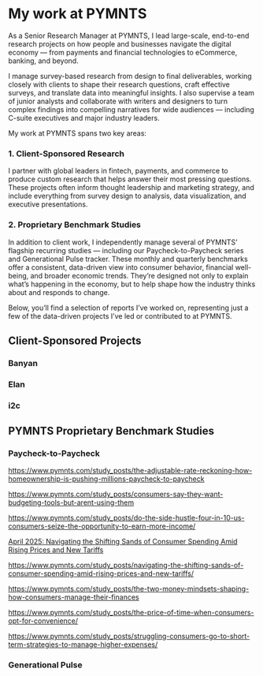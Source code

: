 # My work at PYMNTS

As a Senior Research Manager at PYMNTS, I lead large-scale, end-to-end research projects on how people and businesses navigate the digital economy — from payments and financial technologies to eCommerce, banking, and beyond.

I manage survey-based research from design to final deliverables, working closely with clients to shape their research questions, craft effective surveys, and translate data into meaningful insights. I also supervise a team of junior analysts and collaborate with writers and designers to turn complex findings into compelling narratives for wide audiences — including C-suite executives and major industry leaders.

My work at PYMNTS spans two key areas:

### 1. Client-Sponsored Research
I partner with global leaders in fintech, payments, and commerce to produce custom research that helps answer their most pressing questions. These projects often inform thought leadership and marketing strategy, and include everything from survey design to analysis, data visualization, and executive presentations.

### 2. Proprietary Benchmark Studies
In addition to client work, I independently manage several of PYMNTS’ flagship recurring studies — including our Paycheck-to-Paycheck series and Generational Pulse tracker. These monthly and quarterly benchmarks offer a consistent, data-driven view into consumer behavior, financial well-being, and broader economic trends. They’re designed not only to explain what’s happening in the economy, but to help shape how the industry thinks about and responds to change.

Below, you’ll find a selection of reports I’ve worked on, representing just a few of the data-driven projects I’ve led or contributed to at PYMNTS.




## Client-Sponsored Projects

### Banyan

### Elan

### i2c 

## PYMNTS Proprietary Benchmark Studies

### Paycheck-to-Paycheck
https://www.pymnts.com/study_posts/the-adjustable-rate-reckoning-how-homeownership-is-pushing-millions-paycheck-to-paycheck

https://www.pymnts.com/study_posts/consumers-say-they-want-budgeting-tools-but-arent-using-them 

https://www.pymnts.com/study_posts/do-the-side-hustle-four-in-10-us-consumers-seize-the-opportunity-to-earn-more-income/

<a href="https://www.pymnts.com/study_posts/navigating-the-shifting-sands-of-consumer-spending-amid-rising-prices-and-new-tariffs/" target="_blank">
  April 2025: Navigating the Shifting Sands of Consumer Spending Amid Rising Prices and New Tariffs
</a>

https://www.pymnts.com/study_posts/navigating-the-shifting-sands-of-consumer-spending-amid-rising-prices-and-new-tariffs/

https://www.pymnts.com/study_posts/the-two-money-mindsets-shaping-how-consumers-manage-their-finances

https://www.pymnts.com/study_posts/the-price-of-time-when-consumers-opt-for-convenience/

https://www.pymnts.com/study_posts/struggling-consumers-go-to-short-term-strategies-to-manage-higher-expenses/

### Generational Pulse


